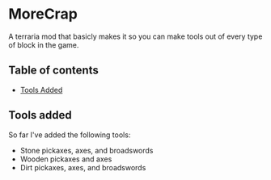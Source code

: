 # MoreCrap
A terraria mod that basicly makes it so you can make tools out of every type of block in the game.

## Table of contents
* [Tools Added](#tools-added)

## Tools added
So far I've added the following tools:
* Stone pickaxes, axes, and broadswords
* Wooden pickaxes and axes
* Dirt pickaxes, axes, and broadswords
